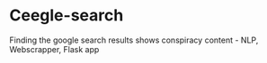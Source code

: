 # Ceegle-search
Finding the google search results shows conspiracy content - NLP, Webscrapper, Flask app
